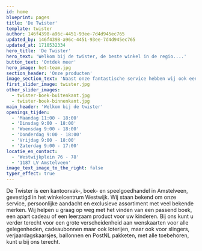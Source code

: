 ```yaml
---
id: home
blueprint: pages
title: 'De Twister'
template: twister
author: 146f4398-a96c-4451-93ee-7d4d945ec765
updated_by: 146f4398-a96c-4451-93ee-7d4d945ec765
updated_at: 1710532334
hero_title: 'De Twister'
hero_text: 'Welkom bij de twister, de beste winkel in de regio....'
button_text: 'Ontdek meer'
hero_image: het-team.jpg
section_header: 'Onze producten'
image_section_text: 'Naast onze fantastische service hebben wij ook een groot assortiment aan producten. Met merken zoals HABA, TOPModel, Lego en Schleich weten wij zeker dat er iets voor u tussen zit!'
first_slider_image: twister.jpg
other_slider_images:
  - twister-boek-buitenkant.jpg
  - twister-boek-binnenkant.jpg
main_header: 'Welkom bij de twister'
openings_tijden:
  - 'Maandag 11:00 - 18:00'
  - 'Dinsdag 9:00 - 18:00'
  - 'Woensdag 9:00 - 18:00'
  - 'Donderdag 9:00 - 18:00'
  - 'Vrijdag 9:00 - 18:00'
  - 'Zaterdag 9:00 - 17:00'
locatie_en_contact:
  - 'Westwijkplein 76 - 78'
  - '1187 LV Amstelveen'
image_text_image_to_the_right: false
typer_effect: true
---
```

De Twister is een kantoorvak-, boek- en speelgoedhandel in Amstelveen, gevestigd in het winkelcentrum Westwijk. Wij staan bekend om onze service, persoonlijke aandacht en exclusieve assortiment met veel bekende merken. Wij helpen u graag op weg met het vinden van een passend boek, een apart cadeau of een leerzaam product voor uw kinderen. Bij ons kunt u verder terecht voor een grote verscheidenheid aan wenskaarten voor alle gelegenheden, cadeaubonnen maar ook loterijen, maar ook voor slingers, verjaardagskaarsjes, ballonnen en PostNL pakketen, met alle toebehoren, kunt u bij ons terecht.